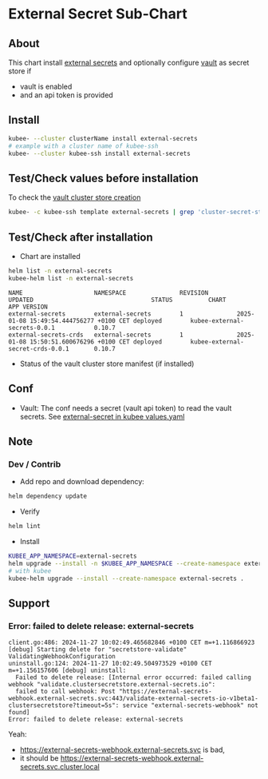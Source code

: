 # External Secret Sub-Chart

## About

This chart install [external secrets](https://external-secrets.io/latest/)
and optionally configure [vault](../vault/README.md) as secret store if
  * vault is enabled
  * and an api token is provided

## Install

```bash
kubee- --cluster clusterName install external-secrets
# example with a cluster name of kubee-ssh
kubee- --cluster kubee-ssh install external-secrets
```

## Test/Check values before installation

To check the [vault cluster store creation](templates/cluster-secret-store-vault.yaml)
```bash
kubee- -c kubee-ssh template external-secrets | grep 'cluster-secret-store-vault.yaml' -A 30
```

## Test/Check after installation

* Chart are installed
```bash
helm list -n external-secrets
kubee-helm list -n external-secrets
```
```
NAME                    NAMESPACE               REVISION        UPDATED                                 STATUS          CHART                                   APP VERSION
external-secrets        external-secrets        1               2025-01-08 15:49:54.444756277 +0100 CET deployed        kubee-external-secrets-0.0.1           0.10.7     
external-secrets-crds   external-secrets        1               2025-01-08 15:50:51.600676296 +0100 CET deployed        kubee-external-secret-crds-0.0.1       0.10.7
```
* Status of the vault cluster store manifest (if installed)


## Conf

* Vault: The conf needs a secret (vault api token) to read the vault secrets. See [external-secret in kubee values.yaml](../kubee/values.yaml)


## Note
### Dev / Contrib

* Add repo and download dependency:
```bash
helm dependency update
```
* Verify
```bash
helm lint
```
* Install
```bash
KUBEE_APP_NAMESPACE=external-secrets
helm upgrade --install -n $KUBEE_APP_NAMESPACE --create-namespace external-secrets .
# with kubee
kubee-helm upgrade --install --create-namespace external-secrets .
```



## Support

### Error: failed to delete release: external-secrets

```
client.go:486: 2024-11-27 10:02:49.465682846 +0100 CET m=+1.116866923 [debug] Starting delete for "secretstore-validate" ValidatingWebhookConfiguration
uninstall.go:124: 2024-11-27 10:02:49.504973529 +0100 CET m=+1.156157606 [debug] uninstall: 
  Failed to delete release: [Internal error occurred: failed calling webhook "validate.clustersecretstore.external-secrets.io": 
  failed to call webhook: Post "https://external-secrets-webhook.external-secrets.svc:443/validate-external-secrets-io-v1beta1-clustersecretstore?timeout=5s": service "external-secrets-webhook" not found]
Error: failed to delete release: external-secrets
```
Yeah:
* https://external-secrets-webhook.external-secrets.svc is bad, 
* it should be https://external-secrets-webhook.external-secrets.svc.cluster.local

